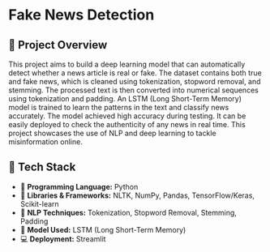 # Fake News Detection
## 📰 Project Overview 

This project aims to build a deep learning model that can automatically detect whether a news article is real or fake. The dataset contains both true and fake news, which is cleaned using tokenization, stopword removal, and stemming. The processed text is then converted into numerical sequences using tokenization and padding. An LSTM (Long Short-Term Memory) model is trained to learn the patterns in the text and classify news accurately. The model achieved high accuracy during testing. It can be easily deployed to check the authenticity of any news in real time. This project showcases the use of NLP and deep learning to tackle misinformation online.

## 🧰 Tech Stack

- 🐍 **Programming Language:** Python
- 🧠 **Libraries & Frameworks:** NLTK, NumPy, Pandas, TensorFlow/Keras, Scikit-learn
- 📝 **NLP Techniques:** Tokenization, Stopword Removal, Stemming, Padding
- 🧪 **Model Used:** LSTM (Long Short-Term Memory)
- 💻 **Deployment:** Streamlit
